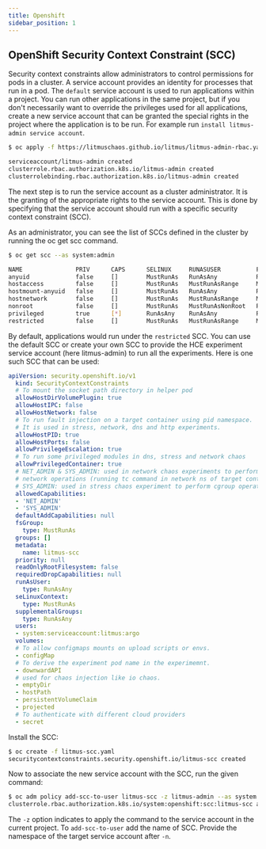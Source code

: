 ```yaml
---
title: Openshift
sidebar_position: 1
---
```

## OpenShift Security Context Constraint (SCC)

Security context constraints allow administrators to control permissions for pods in a cluster. A service account provides an identity for processes that run in a pod.
The <code>default</code> service account is used to run applications within a project. You can run other applications in the same project, but if you don't necessarily want to override the privileges used for all applications, create a new service account that can be granted the special rights in the project where the application is to be run. 
For example run `install litmus-admin service account`.

```bash
$ oc apply -f https://litmuschaos.github.io/litmus/litmus-admin-rbac.yaml

serviceaccount/litmus-admin created
clusterrole.rbac.authorization.k8s.io/litmus-admin created
clusterrolebinding.rbac.authorization.k8s.io/litmus-admin created

```

The next step is to run the service account as a cluster administrator. It is the granting of the appropriate rights to the service account. This is done by specifying that the service account should run with a specific security context constraint (SCC).

As an administrator, you can see the list of SCCs defined in the cluster by running the oc get scc command.

```bash
$ oc get scc --as system:admin

NAME               PRIV      CAPS      SELINUX     RUNASUSER          FSGROUP     SUPGROUP    PRIORITY   READONLYROOTFS   VOLUMES
anyuid             false     []        MustRunAs   RunAsAny           RunAsAny    RunAsAny    10         false            [configMap downwardAPI emptyDir persistentVolumeClaim projected secret]
hostaccess         false     []        MustRunAs   MustRunAsRange     MustRunAs   RunAsAny    <none>     false            [configMap downwardAPI emptyDir hostPath persistentVolumeClaim projected secret]
hostmount-anyuid   false     []        MustRunAs   RunAsAny           RunAsAny    RunAsAny    <none>     false            [configMap downwardAPI emptyDir hostPath nfs persistentVolumeClaim projected secret]
hostnetwork        false     []        MustRunAs   MustRunAsRange     MustRunAs   MustRunAs   <none>     false            [configMap downwardAPI emptyDir persistentVolumeClaim projected secret]
nonroot            false     []        MustRunAs   MustRunAsNonRoot   RunAsAny    RunAsAny    <none>     false            [configMap downwardAPI emptyDir persistentVolumeClaim projected secret]
privileged         true      [*]       RunAsAny    RunAsAny           RunAsAny    RunAsAny    <none>     false            [*]
restricted         false     []        MustRunAs   MustRunAsRange     MustRunAs   RunAsAny    <none>     false            [configMap downwardAPI emptyDir persistentVolumeClaim projected secret]
```

By default, applications would run under the <code>restricted</code> SCC. You can use the default SCC or create your own SCC to provide the HCE experiment service account (here litmus-admin) to run all the experiments. Here is one such SCC that can be used:

[embedmd]:# (https://raw.githubusercontent.com/harness/developer-hub/ed4773f7428e593c93a0cf7aa5a31e6e9c8128f8/docs/chaos-engineering/static/overview/manifest/openshift-scc-policies/litmus-scc.yaml yaml)
```yaml
apiVersion: security.openshift.io/v1
  kind: SecurityContextConstraints
  # To mount the socket path directory in helper pod
  allowHostDirVolumePlugin: true
  allowHostIPC: false
  allowHostNetwork: false
  # To run fault injection on a target container using pid namespace.
  # It is used in stress, network, dns and http experiments. 
  allowHostPID: true
  allowHostPorts: false
  allowPrivilegeEscalation: true
  # To run some privileged modules in dns, stress and network chaos
  allowPrivilegedContainer: true
  # NET_ADMIN & SYS_ADMIN: used in network chaos experiments to perform
  # network operations (running tc command in network ns of target container). 
  # SYS_ADMIN: used in stress chaos experiment to perform cgroup operations.
  allowedCapabilities:
  - 'NET_ADMIN'
  - 'SYS_ADMIN'
  defaultAddCapabilities: null
  fsGroup:
    type: MustRunAs
  groups: []
  metadata:
    name: litmus-scc
  priority: null
  readOnlyRootFilesystem: false
  requiredDropCapabilities: null
  runAsUser:
    type: RunAsAny
  seLinuxContext:
    type: MustRunAs
  supplementalGroups:
    type: RunAsAny
  users:
  - system:serviceaccount:litmus:argo
  volumes:
  # To allow configmaps mounts on upload scripts or envs.
  - configMap
  # To derive the experiment pod name in the experimemnt.
  - downwardAPI
  # used for chaos injection like io chaos.
  - emptyDir
  - hostPath
  - persistentVolumeClaim
  - projected
  # To authenticate with different cloud providers
  - secret
```

Install the SCC:

```bash
$ oc create -f litmus-scc.yaml
securitycontextconstraints.security.openshift.io/litmus-scc created
```

Now to associate the new service account with the SCC, run the given command:

```bash
$ oc adm policy add-scc-to-user litmus-scc -z litmus-admin --as system:admin -n litmus
clusterrole.rbac.authorization.k8s.io/system:openshift:scc:litmus-scc added: "litmus-admin"
```

The <code>-z</code> option indicates to apply the command to the service account in the current project.
To <code>add-scc-to-user</code> add the name of SCC.
Provide the namespace of the target service account after <code>-n</code>.
